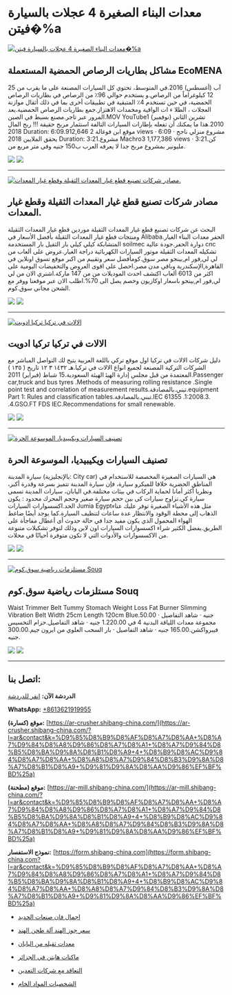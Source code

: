 # معدات البناء الصغيرة 4 عجلات بالسيارة فيتن�%a

<a href="https://swt.shibang-china.com/?l=ar&img&k=%D9%85%D8%B9%D8%AF%D8%A7%D8%AA+%D8%A7%D9%84%D8%A8%D9%86%D8%A7%D8%A1+%D8%A7%D9%84%D8%B5%D8%BA%D9%8A%D8%B1%D8%A9+4+%D8%B9%D8%AC%D9%84%D8%A7%D8%AA+%D8%A8%D8%A7%D9%84%D8%B3%D9%8A%D8%A7%D8%B1%D8%A9+%D9%81%D9%8A%D8%AA%D9%86%EF%BF%BD%25a" target="_blank">![معدات البناء الصغيرة 4 عجلات بالسيارة فيتن�%a](http://static.shibang-china.com/all-800x300/1195.jpg)</a>

## مشاكل بطاريات الرصاص الحمضية المستعملة EcoMENA
25 آب (أغسطس) 2016.في المتوسط، تحتوي كل السيارات المصنعة على ما يقرب من 12 كيلوغراماً من الرصاص.و يستخدم حوالي 96٪ من الرصاص في بطاريات الرصاص الحمضية، في حين تستخدم 4٪ المتبقية في تطبيقات أخرى بما في ذلك أثقال موازنة العجلات ، الطلا ء ات الواقية ومخمدات الاهتزاز.جمع بطاريات الرصاص الحمضية.يعد المرور عبر تاجر.مصنع بسيط في الصين.MOV YouTube1 تشرين الثاني (نوفمبر) 2010.هذا ما يمكنك أن تفعله بإطارات السيارات التالفة استثمار مربح حقيقة !!! ربح المال 2018 Duration: 6:09.موقع ابن فوغالة 2 912,646 views &middot; 6:09 &middot; مشروع منزلي ناجح يحقق الملايين 2018 Duration: 3:21.مشروع Machro3 1,177,386 views &middot; 3:21.كن مليونير بمشروع مربح جدا لا يعرفه العرب ب150 جنيه وفى متر مربع من.


<a href="https://whatsapp.shibangsoft.com/WhatsApp.php" target="_blank" title="WhatsApp">![](http://static.shibang-china.com/icon/whatsapp.png)</a> <a href="https://swt.shibang-china.com/?l=ar&icon&k=%D9%85%D8%B9%D8%AF%D8%A7%D8%AA+%D8%A7%D9%84%D8%A8%D9%86%D8%A7%D8%A1+%D8%A7%D9%84%D8%B5%D8%BA%D9%8A%D8%B1%D8%A9+4+%D8%B9%D8%AC%D9%84%D8%A7%D8%AA+%D8%A8%D8%A7%D9%84%D8%B3%D9%8A%D8%A7%D8%B1%D8%A9+%D9%81%D9%8A%D8%AA%D9%86%EF%BF%BD%25a" target="_blank">![](http://static.shibang-china.com/icon/chat-ar.png)</a>

---

<a href="https://swt.shibang-china.com/?l=ar&img&k=%D9%85%D8%B9%D8%AF%D8%A7%D8%AA+%D8%A7%D9%84%D8%A8%D9%86%D8%A7%D8%A1+%D8%A7%D9%84%D8%B5%D8%BA%D9%8A%D8%B1%D8%A9+4+%D8%B9%D8%AC%D9%84%D8%A7%D8%AA+%D8%A8%D8%A7%D9%84%D8%B3%D9%8A%D8%A7%D8%B1%D8%A9+%D9%81%D9%8A%D8%AA%D9%86%EF%BF%BD%25a" target="_blank">![مصادر شركات تصنيع قطع غيار المعدات الثقيلة وقطع غيار المعدات.](http://static.shibang-china.com/all-800x300/1442.jpg)</a>

## مصادر شركات تصنيع قطع غيار المعدات الثقيلة وقطع غيار المعدات.
البحث عن شركات تصنيع قطع غيار المعدات الثقيلة موردين قطع غيار المعدات الثقيلة ومنتجات قطع غيار المعدات الثقيلة بأفضل الأسعار في Alibaba.الحفر معدات البناء الغيار المتشابكة كيلي كيلي بار الثقيل بار المستخدمة soilmec دوارة الحفر.جودة عالية cnc تشكيله المعدات الثقيلة موتور السيارات الكهربائية دراجة الغيار.عروض على ألعاب من لي لي,فور ام,بينجو مصر سوق.كومأفضل سعر وتقييم من اكبر موقع تسوق اونلاين في القاهرة,الإسكندرية وباقي مدن مصر.احصل على اقوى العروض والتخفيضات اليومية على اكثر من 6013 ألعاب اكتشف احدث الموديلات من من 147 ماركة.اشتري الان من لي لي,فور ام,بينجو باسعار اوكازيون وخصم يصل الى 70%.اطلب الان عبر موقعنا ووفر مع الشحن مجاني سوق.كوم.


<a href="https://whatsapp.shibangsoft.com/WhatsApp.php" target="_blank" title="WhatsApp">![](http://static.shibang-china.com/icon/whatsapp.png)</a> <a href="https://swt.shibang-china.com/?l=ar&icon&k=%D9%85%D8%B9%D8%AF%D8%A7%D8%AA+%D8%A7%D9%84%D8%A8%D9%86%D8%A7%D8%A1+%D8%A7%D9%84%D8%B5%D8%BA%D9%8A%D8%B1%D8%A9+4+%D8%B9%D8%AC%D9%84%D8%A7%D8%AA+%D8%A8%D8%A7%D9%84%D8%B3%D9%8A%D8%A7%D8%B1%D8%A9+%D9%81%D9%8A%D8%AA%D9%86%EF%BF%BD%25a" target="_blank">![](http://static.shibang-china.com/icon/chat-ar.png)</a>

---

<a href="https://swt.shibang-china.com/?l=ar&img&k=%D9%85%D8%B9%D8%AF%D8%A7%D8%AA+%D8%A7%D9%84%D8%A8%D9%86%D8%A7%D8%A1+%D8%A7%D9%84%D8%B5%D8%BA%D9%8A%D8%B1%D8%A9+4+%D8%B9%D8%AC%D9%84%D8%A7%D8%AA+%D8%A8%D8%A7%D9%84%D8%B3%D9%8A%D8%A7%D8%B1%D8%A9+%D9%81%D9%8A%D8%AA%D9%86%EF%BF%BD%25a" target="_blank">![الالات في تركيا تركيا ادويت](http://static.shibang-china.com/all-800x300/1370.jpg)</a>

## الالات في تركيا تركيا ادويت
دليل شركات الالات في تركيا اول موقع تركي باللغة العربية يتيح لك التواصل المباشر مع الشركات التركية المصنعة لجميع انواع الالات في تركيا.هـ ١٤٣٢ ٣ ١٢ ﺗﺎرﻳﺦ ( ١٣٥ ) اﻟﻤﻌﺘﻤﺪة ﻣﻦ ﻗﺒﻞ ﻣﺠﻠﺲ إدارة اﻟﻬﻴﺌ الهيئة السعودية.15 شباط (فبراير) 2011.Passenger car,truck and bus tyres .Methods of measuring rolling resistance .Single point test and correlation of measurement results.ﺗﺒﻨﻲ.ﺑﺎﻟﻤﺼﺎدﻗﺔ.equipment Part 1: Rules and classification tables.ﺗﺒﻨﻲ.ﺑﺎﻟﻤﺼﺎدﻗﺔ.IEC 61355 .1:2008.3. .4.GSO.FT FDS IEC.Recommendations for small renewable.


<a href="https://whatsapp.shibangsoft.com/WhatsApp.php" target="_blank" title="WhatsApp">![](http://static.shibang-china.com/icon/whatsapp.png)</a> <a href="https://swt.shibang-china.com/?l=ar&icon&k=%D9%85%D8%B9%D8%AF%D8%A7%D8%AA+%D8%A7%D9%84%D8%A8%D9%86%D8%A7%D8%A1+%D8%A7%D9%84%D8%B5%D8%BA%D9%8A%D8%B1%D8%A9+4+%D8%B9%D8%AC%D9%84%D8%A7%D8%AA+%D8%A8%D8%A7%D9%84%D8%B3%D9%8A%D8%A7%D8%B1%D8%A9+%D9%81%D9%8A%D8%AA%D9%86%EF%BF%BD%25a" target="_blank">![](http://static.shibang-china.com/icon/chat-ar.png)</a>

---

<a href="https://swt.shibang-china.com/?l=ar&img&k=%D9%85%D8%B9%D8%AF%D8%A7%D8%AA+%D8%A7%D9%84%D8%A8%D9%86%D8%A7%D8%A1+%D8%A7%D9%84%D8%B5%D8%BA%D9%8A%D8%B1%D8%A9+4+%D8%B9%D8%AC%D9%84%D8%A7%D8%AA+%D8%A8%D8%A7%D9%84%D8%B3%D9%8A%D8%A7%D8%B1%D8%A9+%D9%81%D9%8A%D8%AA%D9%86%EF%BF%BD%25a" target="_blank">![تصنيف السيارات ويكيبيديا، الموسوعة الحرة](http://static.shibang-china.com/all-800x300/463.jpg)</a>

## تصنيف السيارات ويكيبيديا، الموسوعة الحرة
سيارة المدينة (بالإنجليزية: City car) هي السيارات الصغيرة المخصصة للاستخدام في المناطق الحضرية خلافا للميكرو سيارة، فإن سيارة المدينة تتميز بسرعة وقدرة أكبر، ونظريا أكثر أمانا لحماية الركاب في بيئات مختلفة.في اليابان، سيارات المدينة تسمى سيارة كي.تزاوج سيارات كى بين حجم سيارة صغير وحجم المحرك محدود : يكون الحد.اكسسوارات السيارات Jumia Egyptمثل هذه الأشياء الصغيرة توفر عليك عناء الذهاب إلى محطة الوقود والانتظار عدة ساعات لتنظيف السيارة.كما يوجد أيضًا ضاغط الهواء المحمول الذي يكون مفيد جدا في حالة حدوث أى أعطال مفاجأة على الطريق.يفضل الكثير شراء اكسسوارات السيارات اون لاين وذلك لتوفر تشكيلات متنوعة من الاكسسوارات والأدوات التي لا تكون متوفرة أحيانًا في محلات.


<a href="https://whatsapp.shibangsoft.com/WhatsApp.php" target="_blank" title="WhatsApp">![](http://static.shibang-china.com/icon/whatsapp.png)</a> <a href="https://swt.shibang-china.com/?l=ar&icon&k=%D9%85%D8%B9%D8%AF%D8%A7%D8%AA+%D8%A7%D9%84%D8%A8%D9%86%D8%A7%D8%A1+%D8%A7%D9%84%D8%B5%D8%BA%D9%8A%D8%B1%D8%A9+4+%D8%B9%D8%AC%D9%84%D8%A7%D8%AA+%D8%A8%D8%A7%D9%84%D8%B3%D9%8A%D8%A7%D8%B1%D8%A9+%D9%81%D9%8A%D8%AA%D9%86%EF%BF%BD%25a" target="_blank">![](http://static.shibang-china.com/icon/chat-ar.png)</a>

---

<a href="https://swt.shibang-china.com/?l=ar&img&k=%D9%85%D8%B9%D8%AF%D8%A7%D8%AA+%D8%A7%D9%84%D8%A8%D9%86%D8%A7%D8%A1+%D8%A7%D9%84%D8%B5%D8%BA%D9%8A%D8%B1%D8%A9+4+%D8%B9%D8%AC%D9%84%D8%A7%D8%AA+%D8%A8%D8%A7%D9%84%D8%B3%D9%8A%D8%A7%D8%B1%D8%A9+%D9%81%D9%8A%D8%AA%D9%86%EF%BF%BD%25a" target="_blank">![مستلزمات رياضية سوق.كوم Souq](http://static.shibang-china.com/all-800x300/62.jpg)</a>

## مستلزمات رياضية سوق.كوم Souq
Waist Trimmer Belt Tummy Stomach Weight Loss Fat Burner Slimming Vibration Belt Width 25cm Length 120cm Blue.50.00 جنيه &middot; شاهد التفاصيل &middot; مجموعة معدات اللياقة البدنية 4 في 1.220.00 جنيه &middot; شاهد التفاصيل.حزام التخسيس فيبرواكشن.165.00 جنيه &middot; شاهد التفاصيل &middot; بار السحب العلوي من ايرون جيم.300.00 جنيه.

<a href="https://whatsapp.shibangsoft.com/WhatsApp.php" target="_blank" title="WhatsApp">![](http://static.shibang-china.com/icon/whatsapp.png)</a> <a href="https://swt.shibang-china.com/?l=ar&icon&k=%D9%85%D8%B9%D8%AF%D8%A7%D8%AA+%D8%A7%D9%84%D8%A8%D9%86%D8%A7%D8%A1+%D8%A7%D9%84%D8%B5%D8%BA%D9%8A%D8%B1%D8%A9+4+%D8%B9%D8%AC%D9%84%D8%A7%D8%AA+%D8%A8%D8%A7%D9%84%D8%B3%D9%8A%D8%A7%D8%B1%D8%A9+%D9%81%D9%8A%D8%AA%D9%86%EF%BF%BD%25a" target="_blank">![](http://static.shibang-china.com/icon/chat-ar.png)</a>

---
## اتصل بنا:

**الدردشة الآن:** [انقر للدردشة](https://swt.shibang-china.com?l=ar&contact&k=%D9%85%D8%B9%D8%AF%D8%A7%D8%AA+%D8%A7%D9%84%D8%A8%D9%86%D8%A7%D8%A1+%D8%A7%D9%84%D8%B5%D8%BA%D9%8A%D8%B1%D8%A9+4+%D8%B9%D8%AC%D9%84%D8%A7%D8%AA+%D8%A8%D8%A7%D9%84%D8%B3%D9%8A%D8%A7%D8%B1%D8%A9+%D9%81%D9%8A%D8%AA%D9%86%EF%BF%BD%25a)

**WhatsApp:**  [+8613621919955](https://whatsapp.shibangsoft.com/WhatsApp.php)

**موقع (كسارة):** [https://ar-crusher.shibang-china.com/](https://ar-crusher.shibang-china.com/?l=ar&contact&k=%D9%85%D8%B9%D8%AF%D8%A7%D8%AA+%D8%A7%D9%84%D8%A8%D9%86%D8%A7%D8%A1+%D8%A7%D9%84%D8%B5%D8%BA%D9%8A%D8%B1%D8%A9+4+%D8%B9%D8%AC%D9%84%D8%A7%D8%AA+%D8%A8%D8%A7%D9%84%D8%B3%D9%8A%D8%A7%D8%B1%D8%A9+%D9%81%D9%8A%D8%AA%D9%86%EF%BF%BD%25a)

**موقع (مطحنة):** [https://ar-mill.shibang-china.com/](https://ar-mill.shibang-china.com/?l=ar&contact&k=%D9%85%D8%B9%D8%AF%D8%A7%D8%AA+%D8%A7%D9%84%D8%A8%D9%86%D8%A7%D8%A1+%D8%A7%D9%84%D8%B5%D8%BA%D9%8A%D8%B1%D8%A9+4+%D8%B9%D8%AC%D9%84%D8%A7%D8%AA+%D8%A8%D8%A7%D9%84%D8%B3%D9%8A%D8%A7%D8%B1%D8%A9+%D9%81%D9%8A%D8%AA%D9%86%EF%BF%BD%25a)

**نموذج الاستفسار:** [https://form.shibang-china.com](https://form.shibang-china.com?l=ar&contact&k=%D9%85%D8%B9%D8%AF%D8%A7%D8%AA+%D8%A7%D9%84%D8%A8%D9%86%D8%A7%D8%A1+%D8%A7%D9%84%D8%B5%D8%BA%D9%8A%D8%B1%D8%A9+4+%D8%B9%D8%AC%D9%84%D8%A7%D8%AA+%D8%A8%D8%A7%D9%84%D8%B3%D9%8A%D8%A7%D8%B1%D8%A9+%D9%81%D9%8A%D8%AA%D9%86%EF%BF%BD%25a)

* [اجمال فان صنعات الحديد](../21/%D8%A7%D8%AC%D9%85%D8%A7%D9%84%20%D9%81%D8%A7%D9%86%20%D8%B5%D9%86%D8%B9%D8%A7%D8%AA%20%D8%A7%D9%84%D8%AD%D8%AF%D9%8A%D8%AF.md)

* [سعر جوز الهند آلة طحن الهند](../25/%D8%B3%D8%B9%D8%B1%20%D8%AC%D9%88%D8%B2%20%D8%A7%D9%84%D9%87%D9%86%D8%AF%20%D8%A2%D9%84%D8%A9%20%D8%B7%D8%AD%D9%86%20%D8%A7%D9%84%D9%87%D9%86%D8%AF.md)

* [معدات ثقيله من اليابان](../21/%D9%85%D8%B9%D8%AF%D8%A7%D8%AA%20%D8%AB%D9%82%D9%8A%D9%84%D9%87%20%D9%85%D9%86%20%D8%A7%D9%84%D9%8A%D8%A7%D8%A8%D8%A7%D9%86.md)

* [ماكنات هايتن في الجزائر](../22/%D9%85%D8%A7%D9%83%D9%86%D8%A7%D8%AA%20%D9%87%D8%A7%D9%8A%D8%AA%D9%86%20%D9%81%D9%8A%20%D8%A7%D9%84%D8%AC%D8%B2%D8%A7%D8%A6%D8%B1.md)

* [التعاقد مع شركات التعدين](../22/%D8%A7%D9%84%D8%AA%D8%B9%D8%A7%D9%82%D8%AF%20%D9%85%D8%B9%20%D8%B4%D8%B1%D9%83%D8%A7%D8%AA%20%D8%A7%D9%84%D8%AA%D8%B9%D8%AF%D9%8A%D9%86.md)

* [الشخصيات المواد الخام](../24/%D8%A7%D9%84%D8%B4%D8%AE%D8%B5%D9%8A%D8%A7%D8%AA%20%D8%A7%D9%84%D9%85%D9%88%D8%A7%D8%AF%20%D8%A7%D9%84%D8%AE%D8%A7%D9%85.md)